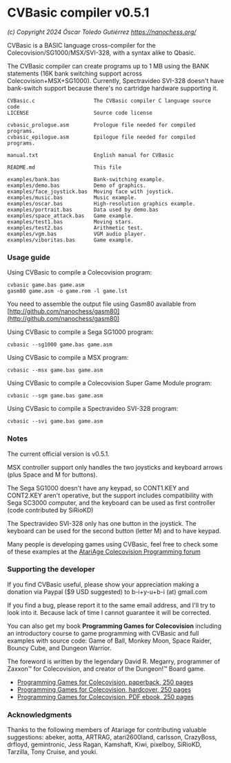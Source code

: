 # CVBasic compiler v0.5.1
*(c) Copyright 2024 Óscar Toledo Gutiérrez*
*https://nanochess.org/*

CVBasic is a BASIC language cross-compiler for the Colecovision/SG1000/MSX/SVI-328, with a syntax alike to Qbasic.

The CVBasic compiler can create programs up to 1 MB using the BANK statements (16K bank switching support across Colecovision+MSX+SG1000). Currently, Spectravideo SVI-328 doesn't have bank-switch support because there's no cartridge hardware supporting it.

    CVBasic.c                   The CVBasic compiler C language source code
    LICENSE                     Source code license

    cvbasic_prologue.asm        Prologue file needed for compiled programs.
    cvbasic_epilogue.asm        Epilogue file needed for compiled programs.

    manual.txt                  English manual for CVBasic

    README.md                   This file
    
    examples/bank.bas           Bank-switching example.
    examples/demo.bas           Demo of graphics.
    examples/face_joystick.bas  Moving face with joystick.
    examples/music.bas          Music example.
    examples/oscar.bas          High-resolution graphics example.
    examples/portrait.bas       Data used by demo.bas
    examples/space_attack.bas   Game example.
    examples/test1.bas          Moving stars.
    examples/test2.bas          Arithmetic test.
    examples/vgm.bas            VGM audio player.
    examples/viboritas.bas      Game example.


### Usage guide

Using CVBasic to compile a Colecovision program:

    cvbasic game.bas game.asm
    gasm80 game.asm -o game.rom -l game.lst

You need to assemble the output file using Gasm80 available from [http://github.com/nanochess/gasm80](http://github.com/nanochess/gasm80)

Using CVBasic to compile a Sega SG1000 program:

    cvbasic --sg1000 game.bas game.asm

Using CVBasic to compile a MSX program:

    cvbasic --msx game.bas game.asm

Using CVBasic to compile a Colecovision Super Game Module program:

    cvbasic --sgm game.bas game.asm

Using CVBasic to compile a Spectravideo SVI-328 program:

    cvbasic --svi game.bas game.asm


### Notes

The current official version is v0.5.1.

MSX controller support only handles the two joysticks and keyboard arrows (plus Space and M for buttons).

The Sega SG1000 doesn't have any keypad, so CONT1.KEY and CONT2.KEY aren't operative, but the support includes compatibility with Sega SC3000 computer, and the keyboard can be used as first controller (code contributed by SiRioKD)

The Spectravideo SVI-328 only has one button in the joystick. The keyboard can be used for the second button (letter M) and to have keypad.

Many people is developing games using CVBasic, feel free to check some of these examples at the [AtariAge Colecovision Programming forum](https://forums.atariage.com/forum/55-colecovision-programming/)


### Supporting the developer

If you find CVBasic useful, please show your appreciation making a donation via Paypal ($9 USD suggested) to b-i+y-u+b-i (at) gmail.com

If you find a bug, please report it to the same email address, and I'll try to look into it. Because lack of time I cannot guarantee it will be corrected.

You can also get my book **Programming Games for Colecovision** including an introductory course to game programming with CVBasic and full examples with source code: Game of Ball, Monkey Moon, Space Raider, Bouncy Cube, and Dungeon Warrior.

The foreword is written by the legendary David R. Megarry, programmer of Zaxxon™ for Colecovision, and creator of the Dungeon!™ Board game.

* [Programming Games for Colecovision, paperback, 250 pages](https://www.lulu.com/shop/oscar-toledo-gutierrez/programming-games-for-colecovision/paperback/product-95qvzj8.html?page=1&pageSize=4)
* [Programming Games for Colecovision, hardcover, 250 pages](https://www.lulu.com/shop/oscar-toledo-gutierrez/programming-games-for-colecovision/hardcover/product-84nm767.html?page=1&pageSize=4)
* [Programming Games for Colecovision, PDF ebook, 250 pages](https://nanochess.org/store.html)


### Acknowledgments

Thanks to the following members of Atariage for contributing valuable suggestions: abeker, aotta, ARTRAG, atari2600land, carlsson, CrazyBoss, drfloyd, gemintronic, Jess Ragan, Kamshaft, Kiwi, pixelboy, SiRioKD, Tarzilla, Tony Cruise, and youki.
